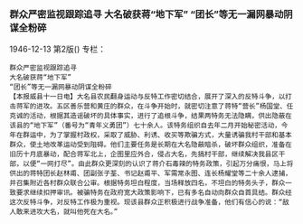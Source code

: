 ### 群众严密监视跟踪追寻  大名破获蒋“地下军”  “团长”等无一漏网暴动阴谋全粉碎

1946-12-13
第2版()
专栏：

    群众严密监视跟踪追寻
    大名破获蒋“地下军”
    “团长”等无一漏网暴动阴谋全粉碎
    【本报威县十一日电】大名县农民翻身运动与反特工作密切结合，展开了深入的反特斗争，以打击蒋军的进攻。五区善乐营和黄庄的群众，在斗争开始时，就密切注意了蒋特“营长”杨国堂、任克诚的活动，根据其造谣破坏的具体事实，进行了追根斗争，结果两特务无法隐瞒，供出隐蔽在该县的“地下军”（番号为“青年义勇团”）七十余人。该特务组织自去年二月开始秘密活动，今年在群运中，为了掌握村政权，采取了威胁、利诱、收买等欺骗方式，大量诱骗我村干部和基本群众，使土地改革运动受到阻碍。他们主要任务是长期在大名隐蔽暗杀，破坏群众组织，准备在旧历十月底暴动，配合蒋军北上，企图里应外合，侵占大名，先搞村干部，继续解决我县区干部，以便“一网打尽”。由此群众更深刻的认识了蒋介石毒辣的特务政策，引起万分痛恨，马上将供出的蒋特团长赵林甫、团副张子荃、书记赵甫平、军需常永图、连长杨耀堂等二十余人逮捕，并召集附近各村群众联合公审。根据特务坦白程度，当场释放四名，不坦白的特务头子，群众一致要求继续扣押审讯。被骗特务在政府宽大政策影响下，已有多名自动向群众自首具结。群众经这次反特斗争，对反特工作极为重视。现该县群众正积极进行战争准备，他们有信心的说：“敌人敢来进攻大名，就叫他死在大名。”
